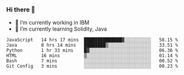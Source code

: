 ### Hi there 👋

<!--
**mathcodeman/mathcodeman** is a ✨ _special_ ✨ repository because its `README.md` (this file) appears on your GitHub profile.

Here are some ideas to get you started:

- 🔭 I’m currently working on ...
- 🌱 I’m currently learning ...
- 👯 I’m looking to collaborate on ...
- 🤔 I’m looking for help with ...
- 💬 Ask me about ...
- 📫 How to reach me: ...
- 😄 Pronouns: ...
- ⚡ Fun fact: ...
-->

- 🔭 I’m currently working in IBM
- 🌱 I’m currently learning Solidity, Java

<!--START_SECTION:waka-->

```text
JavaScript   14 hrs 17 mins  ██████████████▓░░░░░░░░░░   58.15 %
Java         8 hrs 14 mins   ████████▒░░░░░░░░░░░░░░░░   33.51 %
Python       1 hr 33 mins    █▓░░░░░░░░░░░░░░░░░░░░░░░   06.36 %
HTML         16 mins         ▒░░░░░░░░░░░░░░░░░░░░░░░░   01.14 %
Bash         7 mins          ░░░░░░░░░░░░░░░░░░░░░░░░░   00.52 %
Git Config   3 mins          ░░░░░░░░░░░░░░░░░░░░░░░░░   00.23 %
```

<!--END_SECTION:waka-->
